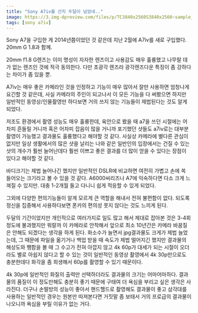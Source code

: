 ```yaml
---
title: "Sony A7iv를 산지 두달이 넘었네.."
image: https://3.img-dpreview.com/files/p/TC3840x2560S3840x2560~sample_galleries/3220969392/5299412470.jpg
tags: [sony a7iv]
---
```


Sony A7을 구입한 게 2014년쯤이었던 것 같은데 지난 2월에 A7iv를 새로 구입했다. 20mm G 1.8과 함께.

20mm f1.8 G렌즈는 이미 명성이 자자한 렌즈이고 사용감도 매우 훌륭했고 나무랄 데가 없는 렌즈인 것에 적극 동의한다. 다만 초광각 렌즈라 광각렌즈다운 특징이 좀 강하다는 차이가 좀 있을 뿐.

A7iv는 매우 좋은 카메라인 것을 인정하고 기능이 매우 많아서 잘만 사용하면 엄청나게 요긴할 것 같은데, 사실 카메라의 주인이 되고나서 이 모든 기능을 다 써봤으면 하지만 일반적인 동영상/인물촬영만 하다보면 거의 쓰지 않는 기능들이 제법된다는 것도 알게 되었다. 

저조도 환경에서 촬영 성능도 매우 훌륭한데, 육안으로 봤을 때 a7을 쓰던 시절에는 어차피 흔들릴 거니까 혹은 어차피 잡음이 많을 거니까 포기했던 샷들도 a7iv로는 대부분 촬영이 가능했고 결과물도 훌륭했다고 해야할 것 같다. 사실상 카메라에 별다른 관심이 없지만 일상 생활에서의 많은 샷을 날리는 나와 같은 일반인의 입장에서는 건질 수 있는 샷의 개수가 훨씬 늘어난데다 훨씬 이쁘고 좋은 결과를 더 많이 얻을 수 있다는 장점이 있다고 해야할 것 같다.

바디크기는 제법 늘어나긴 했지만 일반적인 DSLR에 비교하면 여전히 가볍고 손에 쏙 들어오는 크기라고 볼 수 있을 것 같다. A6000씨리즈나 A7에 익숙하다면 다소 크게 느껴질 수 있지만. 대충 1-2개월 들고 다니니 쉽게 적응할 수 있게 되었다.

그외에 다양한 편의기능들이 알게 모르게 큰 역할을 해내서 전혀 불편함이 없다. 되도록 정신을 집중해서 사용하다보면 폰카의 편의성 못지 않다는 것도 느끼게 된다.

두달의 기간이었지만 개인적으로 여러가지로 일도 많고 해서 제대로 잡아본 것은 3-4회 정도에 불과했지만 뭐랄까 이 카메라로 안착해서 앞으로 최소 10년간은 카메라 바꿈질은 안해도 되겠다는 생각을 하게 된다. 화소수가 늘면서 jpg결과물도 크게가 제법 늘었는데, 그 때문에 파일을 옮기거나 백업 받을 때 속도가 제법 떨어지긴 했지만 결과물의 해상도와 쨍함을 볼 때 그 수고가 전혀 아깝지 않고 4k 60p가 대세가 되는 시절이 오더라도 별로 아쉽지 않다고 할 수 있는 것이 일반적인 동영상 촬영에서 4k 30p만으로도 충분한데다 화각을 좀 희생해서 60p를 촬영할 수 있기 때문이다.

4k 30p에 일반적인 화질의 출력만 선택하더라도 결과물의 크기는 어마어마하다. 결과물의 품질이 이 정도만해도 충분히 좋기 때문에 구태여 더 욕심을 부리고 싶은 생각은 사라진다. 더구나 손떨방의 성능이 좋아서 핸드핼드로 촬영해도 결과물이 좋고 삼각대를 사용하는 일반적인 경우는 원본만 따져본다면 거짓말 좀 보태서 거의 프로급의 결과물이 나오니까 욕심을 부릴 이유가 없는 거다.

